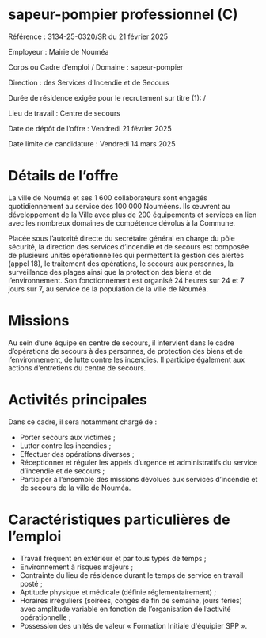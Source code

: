 # sapeur-pompier professionnel (C)

Référence : 3134-25-0320/SR du 21 février 2025

Employeur : Mairie de Nouméa

Corps ou Cadre d’emploi / Domaine : sapeur-pompier

Direction : des Services d’Incendie et de Secours

Durée de résidence exigée pour le recrutement sur titre (1): /

Lieu de travail : Centre de secours

Date de dépôt de l’offre : Vendredi 21 février 2025

Date limite de candidature : Vendredi 14 mars 2025

# Détails de l’offre

La ville de Nouméa et ses 1 600 collaborateurs sont engagés quotidiennement au service des 100 000 Nouméens. Ils œuvrent au développement de la Ville avec plus de 200 équipements et services en lien avec les nombreux domaines de compétence dévolus à la Commune.

Placée sous l’autorité directe du secrétaire général en charge du pôle sécurité, la direction des services d’incendie et de secours est composée de plusieurs unités opérationnelles qui permettent la gestion des alertes (appel 18), le traitement des opérations, le secours aux personnes, la surveillance des plages ainsi que la protection des biens et de l’environnement. Son fonctionnement est organisé 24 heures sur 24 et 7 jours sur 7, au service de la population de la ville de Nouméa.

# Missions

Au sein d’une équipe en centre de secours, il intervient dans le cadre d’opérations de secours à des personnes, de protection des biens et de l’environnement, de lutte contre les incendies. Il participe également aux actions d’entretiens du centre de secours.

# Activités principales

Dans ce cadre, il sera notamment chargé de :

- Porter secours aux victimes ;
- Lutter contre les incendies ;
- Effectuer des opérations diverses ;
- Réceptionner et réguler les appels d’urgence et administratifs du service d’incendie et de secours ;
- Participer à l’ensemble des missions dévolues aux services d’incendie et de secours de la ville de Nouméa.

# Caractéristiques particulières de l’emploi

- Travail fréquent en extérieur et par tous types de temps ;
- Environnement à risques majeurs ;
- Contrainte du lieu de résidence durant le temps de service en travail posté ;
- Aptitude physique et médicale (définie réglementairement) ;
- Horaires irréguliers (soirées, congés de fin de semaine, jours fériés) avec amplitude variable en fonction de l’organisation de l’activité opérationnelle ;
- Possession des unités de valeur « Formation Initiale d'équipier SPP ».